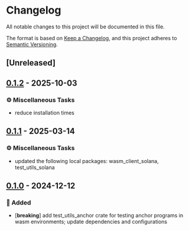 # Changelog

All notable changes to this project will be documented in this file.

The format is based on [Keep a Changelog](https://keepachangelog.com/en/1.0.0/), and this project adheres to [Semantic Versioning](https://semver.org/spec/v2.0.0.html).

## [Unreleased]

## [0.1.2](https://github.com/solapino/wasm_solana/compare/test_utils_anchor@v0.1.1...test_utils_anchor@v0.1.2) - 2025-10-03

### <!-- 7 -->⚙️ Miscellaneous Tasks

- reduce installation times

## [0.1.1](https://github.com/ifiokjr/wasm_solana/compare/test_utils_anchor@v0.1.0...test_utils_anchor@v0.1.1) - 2025-03-14

### <!-- 7 -->⚙️ Miscellaneous Tasks

- updated the following local packages: wasm_client_solana, test_utils_solana

## [0.1.0](https://github.com/ifiokjr/wasm_solana/releases/tag/test_utils_anchor@v0.1.0) - 2024-12-12

### <!-- 0 -->🎉 Added

- [**breaking**] add test_utils_anchor crate for testing anchor programs in wasm environments; update dependencies and configurations
